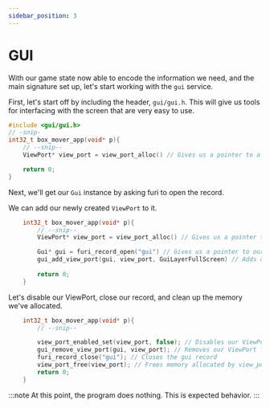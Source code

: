 ```yaml
---
sidebar_position: 3
---
```


# GUI

With our game state now able to encode the information we need, and the main signature set up, let's start working with the `gui` service.

First, let's start off by including the header, `gui/gui.h`. This will give us tools for interfacing with the screen that are very easy to use. 
```c
#include <gui/gui.h>
// -snip-
int32_t box_mover_app(void* p){
    // --snip--
    ViewPort* view_port = view_port_alloc() // Gives us a pointer to a ViewPort instance

    return 0;
}
```

Next, we'll get our `Gui` instance by asking furi to open the record. 

We can add our newly created `ViewPort` to it.
```c
    int32_t box_mover_app(void* p){
        // --snip--
        ViewPort* view_port = view_port_alloc() // Gives us a pointer to a ViewPort instance

        Gui* gui = furi_record_open("gui") // Gives us a pointer to our Gui.
        gui_add_view_port(gui, view_port, GuiLayerFullScreen) // Adds our ViewPort to the Gui in full screen.
        
        return 0;
    }
```

Let's disable our ViewPort, close our record, and clean up the memory we've allocated.
```c
    int32_t box_mover_app(void* p){
        // --snip--

        view_port_enabled_set(view_port, false); // Disables our ViewPort
        gui_remove_view_port(gui, view_port); // Removes our ViewPort from the Gui 
        furi_record_close("gui"); // Closes the gui record
        view_port_free(view_port); // Frees memory allocated by view_port_alloc
        return 0;
    }
```


:::note
At this point, the program does nothing. This is expected behavior.
:::

